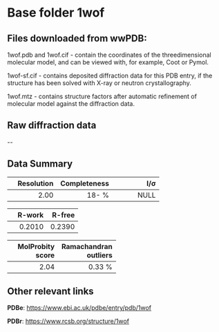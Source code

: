 # Base folder 1wof

## Files downloaded from wwPDB:

1wof.pdb and 1wof.cif - contain the coordinates of the threedimensional molecular model, and can be viewed with, for example, Coot or Pymol.

1wof-sf.cif - contains deposited diffraction data for this PDB entry, if the structure has been solved with X-ray or neutron crystallography.

1wof.mtz - contains structure factors after automatic refinement of molecular model against the diffraction data.

## Raw diffraction data

--<br> 

## Data Summary
|   | Resolution | Completeness| I/$\boldsymbol{\sigma}$ |
|---|-------------:|----------------:|--------------:|
|   |2.00|  18- %|<img width=50/>NULL |

|   | **R-work**| **R-free**   
|---|-------------:|----------------:|           
||0.2010|0.2390|

|   |**MolProbity<br>score**| **Ramachandran<br>outliers** 
|---|-------------:|----------------:|
||2.04|0.33 %|

## Other relevant links 
**PDBe**:  https://www.ebi.ac.uk/pdbe/entry/pdb/1wof
 
**PDBr**: https://www.rcsb.org/structure/1wof 

